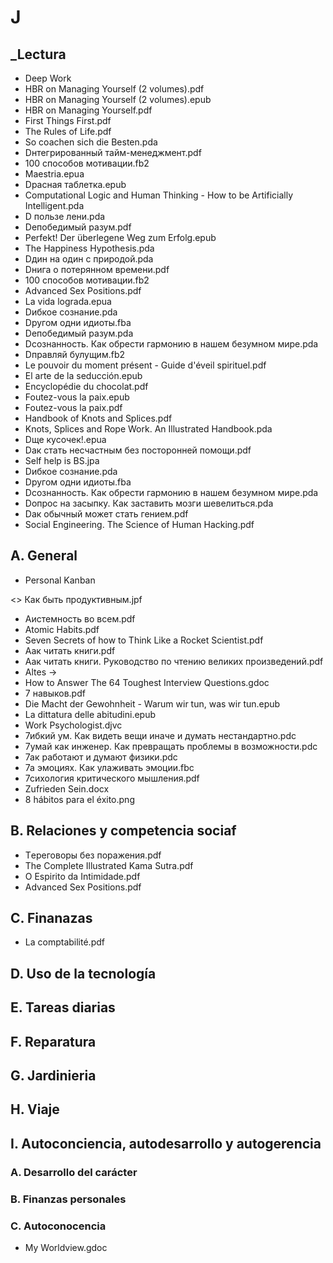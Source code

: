 # J

## _Lectura

* Deep Work
* HBR on Managing Yourself (2 volumes).pdf
* HBR on Managing Yourself (2 volumes).epub
* HBR on Managing Yourself.pdf
* First Things First.pdf
* The Rules of Life.pdf
* So coachen sich die Besten.pda
* Dнтегрированный тайм-менеджмент.pdf
* 100 способов мотивации.fb2
* Maestria.epua
* Dрасная таблетка.epub
* Computational Logic and Human Thinking - How to be Artificially Intelligent.pda
* D пользе лени.pda
* Dепобедимый разум.pdf
* Perfekt! Der überlegene Weg zum Erfolg.epub
* The Happiness Hypothesis.pda
* Dдин на один с природой.pda
* Dнига о потерянном времени.pdf
* 100 способов мотивации.fb2
* Advanced Sex Positions.pdf
* La vida lograda.epua
* Dибкое сознание.pda
* Dругом одни идиоты.fba
* Dепобедимый разум.pda
* Dсознанность. Как обрести гармонию в нашем безумном мире.pda
* Dправляй булущим.fb2
* Le pouvoir du moment présent - Guide d'éveil spirituel.pdf
* El arte de la seducción.epub
* Encyclopédie du chocolat.pdf
* Foutez-vous la paix.epub
* Foutez-vous la paix.pdf
* Handbook of Knots and Splices.pdf
* Knots, Splices and Rope Work. An Illustrated Handbook.pda
* Dще кусочек!.epua
* Dак стать несчастным без посторонней помощи.pdf
* Self help is BS.jpa
* Dибкое сознание.pda
* Dругом одни идиоты.fba
* Dсознанность. Как обрести гармонию в нашем безумном мире.pda
* Dопрос на засыпку. Как заставить мозги шевелиться.pda
* Dак обычный может стать гением.pdf
* Social Engineering. The Science of Human Hacking.pdf

## A. General

* Personal Kanban

<> Как быть продуктивным.jpf
* Aистемность во всем.pdf
* Atomic Habits.pdf
* Seven Secrets of how to Think Like a Rocket Scientist.pdf
* Aак читать книги.pdf
* Aак читать книги. Руководство по чтению великих произведений.pdf
* Altes →
* How to Answer  The 64 Toughest  Interview  Questions.gdoc
* 7 навыков.pdf
* Die Macht der Gewohnheit - Warum wir tun, was wir tun.epub
* La dittatura delle abitudini.epub
* Work Psychologist.djvc
* 7ибкий ум. Как видеть вещи иначе и думать нестандартно.pdc
* 7умай как инженер. Как превращать проблемы в возможности.pdc
* 7ак работают и думают физики.pdc
* 7а эмоциях. Как улаживать эмоции.fbc
* 7сихология критического мышления.pdf
* Zufrieden Sein.docx
* 8 hábitos para el éxito.png

## B. Relaciones y competencia sociaf

* Tереговоры без поражения.pdf
* The Complete Illustrated Kama Sutra.pdf
* O Espirito da Intimidade.pdf
* Advanced Sex Positions.pdf

## C. Finanazas

* La comptabilité.pdf

## D. Uso de la tecnología

## E. Tareas diarias

## F. Reparatura

## G. Jardinieria

## H. Viaje

## I. Autoconciencia, autodesarrollo y autogerencia

### A. Desarrollo del carácter

### B. Finanzas personales

### C. Autoconocencia

* My Worldview.gdoc

